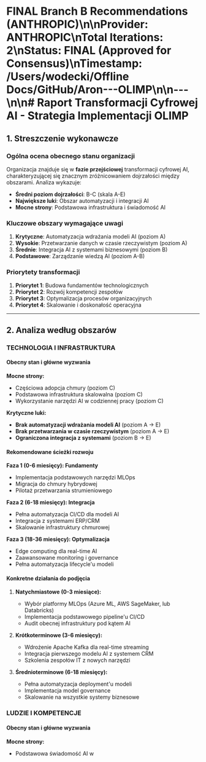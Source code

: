 # FINAL Branch B Recommendations (ANTHROPIC)\n\n**Provider**: ANTHROPIC\n**Total Iterations**: 2\n**Status**: FINAL (Approved for Consensus)\n**Timestamp**: /Users/wodecki/Offline Docs/GitHub/Aron---OLIMP\n\n---\n\n# Raport Transformacji Cyfrowej AI - Strategia Implementacji OLIMP

## 1. Streszczenie wykonawcze

### Ogólna ocena obecnego stanu organizacji

Organizacja znajduje się w **fazie przejściowej** transformacji cyfrowej AI, charakteryzującej się znacznym zróżnicowaniem dojrzałości między obszarami. Analiza wykazuje:

- **Średni poziom dojrzałości**: B-C (skala A-E)
- **Największe luki**: Obszar automatyzacji i integracji AI
- **Mocne strony**: Podstawowa infrastruktura i świadomość AI

### Kluczowe obszary wymagające uwagi

1. **Krytyczne**: Automatyzacja wdrażania modeli AI (poziom A)
2. **Wysokie**: Przetwarzanie danych w czasie rzeczywistym (poziom A)
3. **Średnie**: Integracja AI z systemami biznesowymi (poziom B)
4. **Podstawowe**: Zarządzanie wiedzą AI (poziom A-B)

### Priorytety transformacji

1. **Priorytet 1**: Budowa fundamentów technologicznych
2. **Priorytet 2**: Rozwój kompetencji zespołów
3. **Priorytet 3**: Optymalizacja procesów organizacyjnych
4. **Priorytet 4**: Skalowanie i doskonałość operacyjna

---

## 2. Analiza według obszarów

### TECHNOLOGIA I INFRASTRUKTURA

#### Obecny stan i główne wyzwania

**Mocne strony:**
- Częściowa adopcja chmury (poziom C)
- Podstawowa infrastruktura skalowalna (poziom C)
- Wykorzystanie narzędzi AI w codziennej pracy (poziom C)

**Krytyczne luki:**
- **Brak automatyzacji wdrażania modeli AI** (poziom A → E)
- **Brak przetwarzania w czasie rzeczywistym** (poziom A → E)
- **Ograniczona integracja z systemami** (poziom B → E)

#### Rekomendowane ścieżki rozwoju

**Faza 1 (0-6 miesięcy): Fundamenty**
- Implementacja podstawowych narzędzi MLOps
- Migracja do chmury hybrydowej
- Pilotaż przetwarzania strumieniowego

**Faza 2 (6-18 miesięcy): Integracja**
- Pełna automatyzacja CI/CD dla modeli AI
- Integracja z systemami ERP/CRM
- Skalowanie infrastruktury chmurowej

**Faza 3 (18-36 miesięcy): Optymalizacja**
- Edge computing dla real-time AI
- Zaawansowane monitoring i governance
- Pełna automatyzacja lifecycle'u modeli

#### Konkretne działania do podjęcia

1. **Natychmiastowe (0-3 miesiące):**
   - Wybór platformy MLOps (Azure ML, AWS SageMaker, lub Databricks)
   - Implementacja podstawowego pipeline'u CI/CD
   - Audit obecnej infrastruktury pod kątem AI

2. **Krótkoterminowe (3-6 miesięcy):**
   - Wdrożenie Apache Kafka dla real-time streaming
   - Integracja pierwszego modelu AI z systemem CRM
   - Szkolenia zespołów IT z nowych narzędzi

3. **Średnioterminowe (6-18 miesięcy):**
   - Pełna automatyzacja deployment'u modeli
   - Implementacja model governance
   - Skalowanie na wszystkie systemy biznesowe

### LUDZIE I KOMPETENCJE

#### Obecny stan i główne wyzwania

**Mocne strony:**
- Podstawowa świadomość AI w